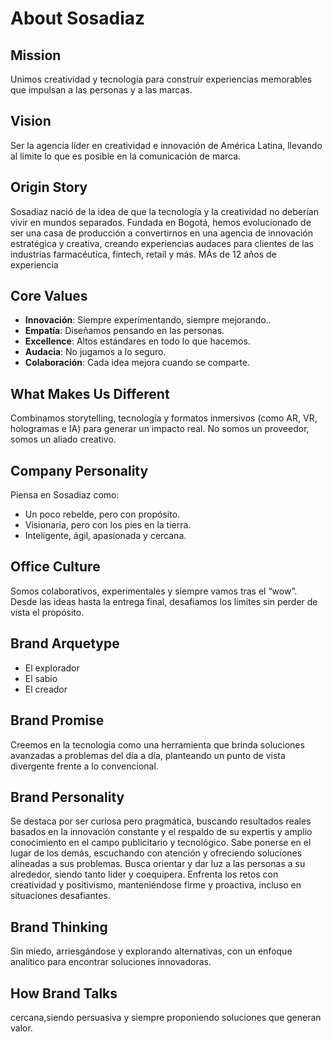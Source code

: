 # About Sosadiaz

## Mission

Unimos creatividad y tecnología para construir experiencias memorables que impulsan a las personas y a las marcas.

## Vision

Ser la agencia líder en creatividad e innovación de América Latina, llevando al límite lo que es posible en la comunicación de marca.

## Origin Story

Sosadiaz nació de la idea de que la tecnología y la creatividad no deberían vivir en mundos separados. Fundada en Bogotá, hemos evolucionado de ser una casa de producción a convertirnos en una agencia de innovación estratégica y creativa, creando experiencias audaces para clientes de las industrias farmacéutica, fintech, retail y más. MÁs de 12 años de experiencia

## Core Values

- **Innovación**: Siempre experimentando, siempre mejorando..  
- **Empatía**: Diseñamos pensando en las personas.  
- **Excellence**: Altos estándares en todo lo que hacemos.  
- **Audacia**: No jugamos a lo seguro.  
- **Colaboración**: Cada idea mejora cuando se comparte.

## What Makes Us Different

Combinamos storytelling, tecnología y formatos inmersivos (como AR, VR, hologramas e IA) para generar un impacto real. No somos un proveedor, somos un aliado creativo.

## Company Personality

Piensa en Sosadiaz como:

- Un poco rebelde, pero con propósito.  
- Visionaria, pero con los pies en la tierra.  
- Inteligente, ágil, apasionada y cercana.

## Office Culture

Somos colaborativos, experimentales y siempre vamos tras el “wow”. Desde las ideas hasta la entrega final, desafiamos los límites sin perder de vista el propósito.

## Brand Arquetype

- El explorador  
- El sabio  
- El creador

## Brand Promise

Creemos en la tecnología como una herramienta que brinda soluciones avanzadas a problemas del día a día, planteando un punto de vista divergente frente a lo convencional.

## Brand Personality

Se destaca por ser curiosa pero pragmática, buscando resultados reales basados en la innovación constante y el respaldo de su expertis y amplio conocimiento en el campo publicitario y tecnológico. Sabe ponerse en el lugar de los demás, escuchando con atención y ofreciendo soluciones alineadas a sus problemas. Busca orientar y dar luz a las personas a su alrededor, siendo tanto lider y coequipera. Enfrenta los retos con creatividad y positivismo, manteniéndose firme y proactiva, incluso en situaciones desafiantes.

## Brand Thinking

Sin miedo, arriesgándose y explorando alternativas, con un enfoque analítico para encontrar soluciones innovadoras.

## How Brand Talks

cercana,siendo persuasiva y siempre proponiendo soluciones que generan valor.  
